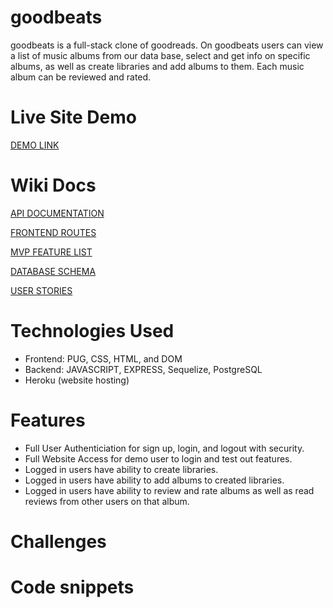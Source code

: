# goodbeats

goodbeats is a full-stack clone of goodreads. On goodbeats users can view a list of music albums from our data base, select and get info on specific albums, as well as create libraries and add albums to them. Each music album can be reviewed and rated.

# Live Site Demo
[DEMO LINK](https://group-project-good-beats.herokuapp.com/users/login)

# Wiki Docs
[API DOCUMENTATION](https://github.com/john0123456789/GROUP-PROJECT-GOOD-BEATS/wiki/API-DOCUMENTATION)

[FRONTEND ROUTES](https://github.com/john0123456789/GROUP-PROJECT-GOOD-BEATS/wiki/Frontend-Routes)

[MVP FEATURE LIST](https://github.com/john0123456789/GROUP-PROJECT-GOOD-BEATS/wiki/MVP-FEATURE-LIST)

[DATABASE SCHEMA](https://github.com/john0123456789/GROUP-PROJECT-GOOD-BEATS/wiki/Schema)

[USER STORIES](https://github.com/john0123456789/GROUP-PROJECT-GOOD-BEATS/wiki/User-Stories)

# Technologies Used
* Frontend: PUG, CSS, HTML, and DOM
* Backend: JAVASCRIPT, EXPRESS, Sequelize, PostgreSQL
* Heroku (website hosting)

# Features
* Full User Authenticiation for sign up, login, and logout with security.
* Full Website Access for demo user to login and test out features.
* Logged in users have ability to create libraries.
* Logged in users have ability to add albums to created libraries.
* Logged in users have ability to review and rate albums as well as read reviews from other users on that album.

# Challenges


# Code snippets
